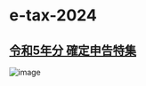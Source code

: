 # e-tax-2024

## [令和5年分 確定申告特集](https://www.nta.go.jp/taxes/shiraberu/shinkoku/tokushu/)
![image](https://github.com/winofsql/e-tax-2024/assets/1501327/dee8c5b2-5a75-4330-a104-14657239e826)
